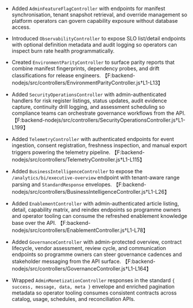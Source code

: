 - Added `AdminFeatureFlagController` with endpoints for manifest synchronisation, tenant snapshot retrieval, and override management so platform operators can govern capability exposure without database access.
- Introduced `ObservabilityController` to expose SLO list/detail endpoints with optional definition metadata and audit logging so operators can inspect burn rate health programmatically.
- Created `EnvironmentParityController` to surface parity reports that combine manifest fingerprints, dependency probes, and drift classifications for release engineers. 【F:backend-nodejs/src/controllers/EnvironmentParityController.js†L1-L13】
- Added `SecurityOperationsController` with admin-authenticated handlers for risk register listings, status updates, audit evidence capture, continuity drill logging, and assessment scheduling so compliance teams can orchestrate governance workflows from the API. 【F:backend-nodejs/src/controllers/SecurityOperationsController.js†L1-L199】
- Added `TelemetryController` with authenticated endpoints for event ingestion, consent registration, freshness inspection, and manual export triggers powering the telemetry pipeline. 【F:backend-nodejs/src/controllers/TelemetryController.js†L1-L115】
- Added `BusinessIntelligenceController` to expose the `/analytics/bi/executive-overview` endpoint with tenant-aware range parsing and `StandardResponse` envelopes. 【F:backend-nodejs/src/controllers/BusinessIntelligenceController.js†L1-L26】
- Added `EnablementController` with admin-authenticated article listing, detail, capability matrix, and reindex endpoints so programme owners and operator tooling can consume the refreshed enablement knowledge base over the API. 【F:backend-nodejs/src/controllers/EnablementController.js†L1-L78】
- Added `GovernanceController` with admin-protected overview, contract lifecycle, vendor assessment, review cycle, and communication endpoints so programme owners can steer governance cadences and stakeholder messaging from the API surface. 【F:backend-nodejs/src/controllers/GovernanceController.js†L1-L164】

- Wrapped `AdminMonetizationController` responses in the standard `{ success, message, data, meta }` envelope and enriched pagination metadata so operator tooling consumes consistent contracts across catalog, usage, schedules, and reconciliation APIs.
